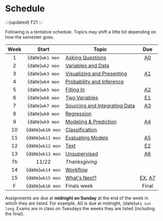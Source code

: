 # Schedule

:::{updated} F21
:::

Following is a tentative schedule.  Topics may shift a little bit depending on how the semester goes.

| Week  |      Start       |                Topic                |           Due           |
| :---: | :--------------: | ----------------------------------- | :---------------------: |
|   1   | {date}`wk1 mon`  | [Asking Questions][W1]              |         [A0][]          |
|   2   | {date}`wk2 mon`  | [Variables and Data][W2]            |                         |
|   3   | {date}`wk3 mon`  | [Visualizing and Presenting][W3]    |         [A1][]          |
|   4   | {date}`wk4 mon`  | [Probability and Inference][W4]     |                         |
|   5   | {date}`wk5 mon`  | [Filling In][W5]                    |         [A2][]          |
|   6   | {date}`wk6 mon`  | [Two Variables][W6]                 |     [E1](midterm-a)     |
|   7   | {date}`wk7 mon`  | [Sourcing and Integrating Data][W7] |         [A3][]          |
|   8   | {date}`wk8 mon`  | [Regression][W8]                    |                         |
|   9   | {date}`wk9 mon`  | [Modeling & Prediction][W9]         |         [A4][]          |
|  10   | {date}`wk10 mon` | [Classification][W10]               |                         |
|  11   | {date}`wk11 mon` | [Evaluating Models][W11]            |         [A5][]          |
|  12   | {date}`wk12 mon` | [Text][W12]                         |     [E2](midterm-b)     |
|  13   | {date}`wk13 mon` | [Unsupervised][W13]                 |         [A6][]          |
| *Th*  |      11/22       | *Thanksgiving*                      |                         |
|  14   | {date}`wk14 mon` | [Workflow][W14]                     |                         |
|  15   | {date}`wk15 mon` | [What's Next?][W15]                 | [EX](midterm-m), [A7][] |
|   F   | {date}`wk16 mon` | Finals week                         |          Final          |

Assignments are due at **midnight on Sunday** at the end of the week in which they are listed. For
example, A0 is due at midnight, {date}`wk1 sun long`.  Exams are in class on Tuesdays the weeks they are
listed (including the final).

[A0]: assignments/A0/index.md
[A1]: assignments/A1/index.md
[A2]: assignments/A2/index.md
[A3]: assignments/A3/index.md
[A4]: assignments/A4/index.md
[A5]: assignments/A5/index.md
[A6]: assignments/A6/index.md
[A7]: assignments/A7/index.md

[W1]: week1/index.md
[W2]: week2/index.md
[W3]: week3/index.md
[W4]: week4/index.md
[W5]: week5/index.md
[W6]: week6/index.md
[W7]: week7/index.md
[W8]: week8/index.md
[W9]: week9/index.md
[W10]: week10/index.md
[W11]: week11/index.md
[W12]: week12/index.md
[W13]: week13/index.md
[W14]: week14/index.md
[W15]: week15/index.md
